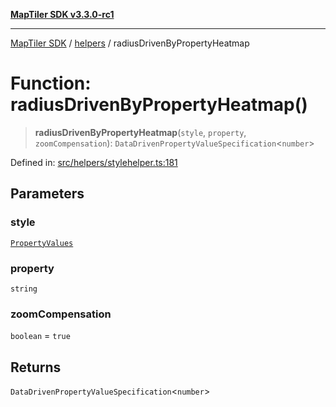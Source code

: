 [**MapTiler SDK v3.3.0-rc1**](../../../../README.md)

***

[MapTiler SDK](../../../../README.md) / [helpers](../README.md) / radiusDrivenByPropertyHeatmap

# Function: radiusDrivenByPropertyHeatmap()

> **radiusDrivenByPropertyHeatmap**(`style`, `property`, `zoomCompensation`): `DataDrivenPropertyValueSpecification`\<`number`\>

Defined in: [src/helpers/stylehelper.ts:181](https://github.com/maptiler/maptiler-sdk-js/blob/d9cb958ebf063ecde2f6f583eb172e5a83460e6a/src/helpers/stylehelper.ts#L181)

## Parameters

### style

[`PropertyValues`](../type-aliases/PropertyValues.md)

### property

`string`

### zoomCompensation

`boolean` = `true`

## Returns

`DataDrivenPropertyValueSpecification`\<`number`\>
